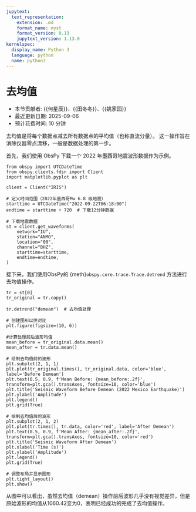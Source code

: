 ```yaml
---
jupytext:
  text_representation:
    extension: .md
    format_name: myst
    format_version: 0.13
    jupytext_version: 1.13.0
kernelspec:
  display_name: Python 3
  language: python
  name: python3
---
```



# 去均值

- 本节贡献者: {{何星辰}}、{{田冬冬}}、{{姚家园}}
- 最近更新日期: 2025-09-06
- 预计花费时间: 10 分钟

去均值是将每个数据点减去所有数据点的平均值（也称直流分量）。
这一操作旨在消除仪器零点漂移，一般是数据处理的第一步。

首先，我们使用 ObsPy 下载一个 2022 年墨西哥地震波形数据作为示例。

```{code-cell} ipython3
from obspy import UTCDateTime
from obspy.clients.fdsn import Client
import matplotlib.pyplot as plt

client = Client("IRIS") 

# 定义时间范围（2022年墨西哥Mw 6.8 级地震）
starttime = UTCDateTime("2022-09-22T06:18:00")
endtime = starttime + 720  # 下载12分钟数据

# 下载地震数据
st = client.get_waveforms(
    network="IU",
    station="ANMO", 
    location="00", 
    channel="BHZ",
    starttime=starttime, 
    endtime=endtime,
)    
```

接下来，我们使用ObsPy的 {meth}`obspy.core.trace.Trace.detrend` 方法进行去均值操作。

```{code-cell} ipython3
tr = st[0]
tr_original = tr.copy()

tr.detrend("demean")  # 去均值处理

# 创建图形以供对比
plt.figure(figsize=(10, 6))

#计算处理前后波形均值
mean_before = tr_original.data.mean()
mean_after = tr.data.mean()

# 绘制去均值前的波形
plt.subplot(2, 1, 1)
plt.plot(tr_original.times(), tr_original.data, color='blue', label='Before Demean')
plt.text(0.5, 0.9, f'Mean Before: {mean_before:.2f}', transform=plt.gca().transAxes, fontsize=10, color='blue')
plt.title('Seismic Waveform Before Demean (2022 Mexico Earthquake)')
plt.ylabel('Amplitude')
plt.legend()
plt.grid(True)

# 绘制去均值后的波形
plt.subplot(2, 1, 2)
plt.plot(tr.times(), tr.data, color='red', label='After Demean')
plt.text(0.5, 0.9, f'Mean After: {mean_after:.2f}', transform=plt.gca().transAxes, fontsize=10, color='red')
plt.title('Seismic Waveform After Demean')
plt.xlabel('Time (s)')
plt.ylabel('Amplitude')
plt.legend()
plt.grid(True)

# 调整布局并显示图形
plt.tight_layout()
plt.show()
```

从图中可以看出，虽然去均值（demean）操作前后波形几乎没有视觉差异，但是原始波形的均值从1060.42变为0，表明已经成功的完成了去均值操作。
